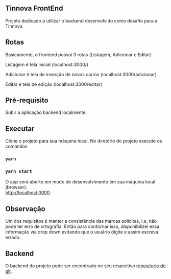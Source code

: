 ## Tinnova FrontEnd

Projeto dedicado a utilizar o backend desenvolvido como desafio para a Tinnova.

## Rotas

Basicamente, o frontend possui 3 rotas (Listagem, Adicionar e Editar)

Listagem é tela inicial (localhost:3000/)

Adicionar é tela de inserção de novos carros (localhost:3000/adicionar)

Editar é tela de edição (localhost:3000/editar)

## Pré-requisito

Subir a aplicação backend localmente.

## Executar

Clone o projeto para sua máquina local.
No diretório do projeto execute os comandos

### `yarn`

### `yarn start`

O app será aberto em modo de desenvolvimento em sua máquina local (browser).<br />
[http://localhost:3000](http://localhost:3000).

## Observação

Um dos requisitos é manter a consistência das marcas solicitas, i.e, não pode ter erro de ortografia. Então para contornar isso, disponibilizei essa informação via drop down evitando que o usuário digite e assim escreva errado.

## Backend

O backend do projeto pode ser encontrado no seu respectivo [repositorio do git](https://github.com/RomarioBispo/desafio-tinnova).
